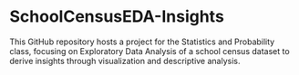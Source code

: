 # SchoolCensusEDA-Insights
 This GitHub repository hosts a project for the Statistics and Probability class, focusing on Exploratory Data Analysis of a school census dataset to derive insights through visualization and descriptive analysis.
